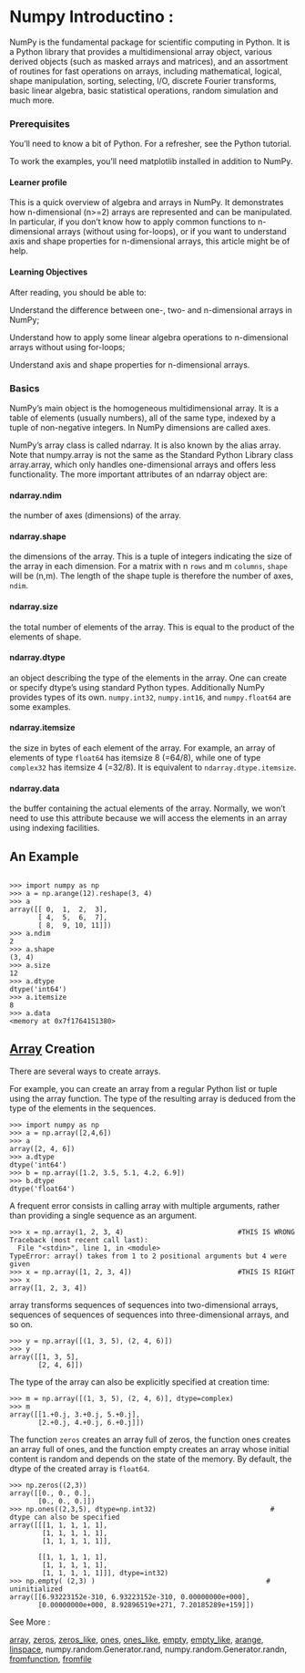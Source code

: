 # Numpy Introductino :
NumPy is the fundamental package for scientific computing in Python.
It is a Python library that provides a multidimensional array object, various derived objects (such as masked arrays and matrices),
and an assortment of routines for fast operations on arrays, including mathematical, logical, shape manipulation, sorting, selecting, 
I/O, discrete Fourier transforms, basic linear algebra, basic statistical operations, random simulation and much more.
### Prerequisites
You’ll need to know a bit of Python. For a refresher, see the Python tutorial.

To work the examples, you’ll need matplotlib installed in addition to NumPy.

#### Learner profile

This is a quick overview of algebra and arrays in NumPy. 
It demonstrates how n-dimensional (n>=2) arrays are represented and can be manipulated.
In particular, if you don’t know how to apply common functions to n-dimensional arrays (without using for-loops),
or if you want to understand axis and shape properties for n-dimensional arrays, this article might be of help.

#### Learning Objectives

After reading, you should be able to:

Understand the difference between one-, two- and n-dimensional arrays in NumPy;

Understand how to apply some linear algebra operations to n-dimensional arrays without using for-loops;

Understand axis and shape properties for n-dimensional arrays.

### Basics 
NumPy’s main object is the homogeneous multidimensional array. 
It is a table of elements (usually numbers), all of the same type, indexed by a tuple of non-negative integers. 
In NumPy dimensions are called axes.

NumPy’s array class is called ndarray. It is also known by the alias array.
Note that numpy.array is not the same as the Standard Python Library class array.array, which only handles one-dimensional arrays and offers less functionality. 
The more important attributes of an ndarray object are:

#### ndarray.ndim

the number of axes (dimensions) of the array.

#### ndarray.shape

the dimensions of the array. 
This is a tuple of integers indicating the size of the array in each dimension. 
For a matrix with n ``rows`` and m ``columns``, ``shape`` will be (n,m). The length of the shape tuple is therefore the number of axes, ``ndim``.

#### ndarray.size

the total number of elements of the array. This is equal to the product of the elements of shape.

#### ndarray.dtype

an object describing the type of the elements in the array. 
One can create or specify dtype’s using standard Python types.
Additionally NumPy provides types of its own. ``numpy.int32``, ``numpy.int16``, and ``numpy.float64`` are some examples.

#### ndarray.itemsize

the size in bytes of each element of the array. 
For example, an array of elements of type ``float64`` has itemsize 8 (=64/8), while one of type ``complex32`` has itemsize 4 (=32/8). 
It is equivalent to ``ndarray.dtype.itemsize``.

#### ndarray.data
the buffer containing the actual elements of the array.
Normally, we won’t need to use this attribute because we will access the elements in an array using indexing facilities.

## An Example

```

>>> import numpy as np
>>> a = np.arange(12).reshape(3, 4)
>>> a
array([[ 0,  1,  2,  3],
       [ 4,  5,  6,  7],
       [ 8,  9, 10, 11]])
>>> a.ndim
2
>>> a.shape
(3, 4)
>>> a.size
12
>>> a.dtype
dtype('int64')
>>> a.itemsize
8
>>> a.data
<memory at 0x7f1764151380> 

```
## [Array](http://scipy-lectures.org/intro/numpy/array_object.html) Creation
There are several ways to create arrays.

For example, you can create an array from a regular Python list or tuple using the array function. 
The type of the resulting array is deduced from the type of the elements in the sequences.
```
>>> import numpy as np
>>> a = np.array([2,4,6])
>>> a
array([2, 4, 6])
>>> a.dtype
dtype('int64')
>>> b = np.array([1.2, 3.5, 5.1, 4.2, 6.9])
>>> b.dtype
dtype('float64')
```
A frequent error consists in calling array with multiple arguments, rather than providing a single sequence as an argument.
```
>>> x = np.array(1, 2, 3, 4)                            #THIS IS WRONG
Traceback (most recent call last):
  File "<stdin>", line 1, in <module>
TypeError: array() takes from 1 to 2 positional arguments but 4 were given
>>> x = np.array([1, 2, 3, 4])                          #THIS IS RIGHT
>>> x
array([1, 2, 3, 4])
```
array transforms sequences of sequences into two-dimensional arrays, sequences of sequences of sequences into three-dimensional arrays, and so on.
```
>>> y = np.array([(1, 3, 5), (2, 4, 6)])
>>> y
array([[1, 3, 5],
       [2, 4, 6]])
```
The type of the array can also be explicitly specified at creation time:
```
>>> m = np.array([(1, 3, 5), (2, 4, 6)], dtype=complex)
>>> m
array([[1.+0.j, 3.+0.j, 5.+0.j],
       [2.+0.j, 4.+0.j, 6.+0.j]])
```
The function ```zeros``` creates an array full of zeros, the function ones creates an array full of ones, and the function empty creates an array whose initial content is random and depends on the state of the memory. By default, the dtype of the created array is ```float64```.
```
>>> np.zeros((2,3))
array([[0., 0., 0.],
       [0., 0., 0.]])
>>> np.ones((2,3,5), dtype=np.int32)                            # dtype can also be specified
array([[[1, 1, 1, 1, 1],
        [1, 1, 1, 1, 1],
        [1, 1, 1, 1, 1]],

       [[1, 1, 1, 1, 1],
        [1, 1, 1, 1, 1],
        [1, 1, 1, 1, 1]]], dtype=int32)
>>> np.empty( (2,3) )                                          # uninitialized
array([[6.93223152e-310, 6.93223152e-310, 0.00000000e+000],
       [0.00000000e+000, 8.92896519e+271, 7.20185289e+159]])

```
See More :

[array](https://numpy.org/doc/stable/reference/generated/numpy.array.html#numpy.array), 
[zeros](https://numpy.org/doc/stable/reference/generated/numpy.zeros.html#numpy.zeros), 
[zeros_like](https://numpy.org/doc/stable/reference/generated/numpy.zeros_like.html#numpy.zeros_like), 
[ones](https://numpy.org/doc/stable/reference/generated/numpy.ones.html#numpy.ones), 
[ones_like](https://numpy.org/doc/stable/reference/generated/numpy.ones_like.html#numpy.ones_like), 
[empty](https://numpy.org/doc/stable/reference/generated/numpy.empty.html#numpy.empty), 
[empty_like](https://numpy.org/doc/stable/reference/generated/numpy.empty_like.html#numpy.empty_like), 
[arange](https://numpy.org/doc/stable/reference/generated/numpy.arange.html#numpy.arange), 
[linspace](https://numpy.org/doc/stable/reference/generated/numpy.linspace.html#numpy.linspace), 
numpy.random.Generator.rand, numpy.random.Generator.randn, 
[fromfunction](https://numpy.org/doc/stable/reference/generated/numpy.fromfunction.html#numpy.fromfunction), 
[fromfile](https://numpy.org/doc/stable/reference/generated/numpy.fromfile.html#numpy.fromfile)



